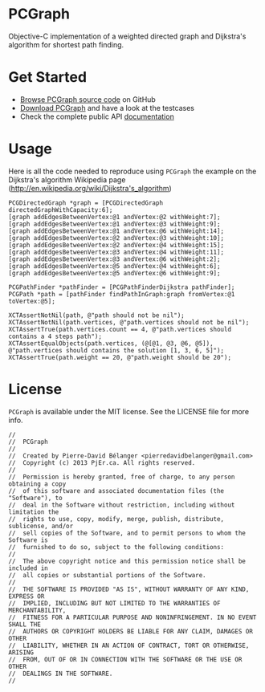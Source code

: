 PCGraph
=======

Objective-C implementation of a weighted directed graph and Dijkstra's algorithm for shortest path finding.

Get Started
===========

- [Browse PCGraph source code](https://github.com/pierredavidbelanger/PCGraph) on GitHub
- [Download PCGraph](https://github.com/pierredavidbelanger/PCGraph/archive/master.zip) and have a look at the testcases
- Check the complete public API [documentation](http://pcgraph.pjer.ca/)

Usage
=====

Here is all the code needed to reproduce using `PCGraph` the example on the Dijkstra's algorithm Wikipedia page (http://en.wikipedia.org/wiki/Dijkstra's_algorithm)
        
    PCGDirectedGraph *graph = [PCGDirectedGraph directedGraphWithCapacity:6];
    [graph addEdgesBetweenVertex:@1 andVertex:@2 withWeight:7];
    [graph addEdgesBetweenVertex:@1 andVertex:@3 withWeight:9];
    [graph addEdgesBetweenVertex:@1 andVertex:@6 withWeight:14];
    [graph addEdgesBetweenVertex:@2 andVertex:@3 withWeight:10];
    [graph addEdgesBetweenVertex:@2 andVertex:@4 withWeight:15];
    [graph addEdgesBetweenVertex:@3 andVertex:@4 withWeight:11];
    [graph addEdgesBetweenVertex:@3 andVertex:@6 withWeight:2];
    [graph addEdgesBetweenVertex:@5 andVertex:@4 withWeight:6];
    [graph addEdgesBetweenVertex:@5 andVertex:@6 withWeight:9];
    
    PCGPathFinder *pathFinder = [PCGPathFinderDijkstra pathFinder];
    PCGPath *path = [pathFinder findPathInGraph:graph fromVertex:@1 toVertex:@5];
    
    XCTAssertNotNil(path, @"path should not be nil");
    XCTAssertNotNil(path.vertices, @"path.vertices should not be nil");
    XCTAssertTrue(path.vertices.count == 4, @"path.vertices should contains a 4 steps path");
    XCTAssertEqualObjects(path.vertices, (@[@1, @3, @6, @5]), @"path.vertices should contains the solution [1, 3, 6, 5]");
    XCTAssertTrue(path.weight == 20, @"path.weight should be 20");

License
=======

`PCGraph` is available under the MIT license. See the LICENSE file for more info.

	//
	//  PCGraph
	//
	//  Created by Pierre-David Bélanger <pierredavidbelanger@gmail.com>
	//  Copyright (c) 2013 PjEr.ca. All rights reserved.
	//
	//  Permission is hereby granted, free of charge, to any person obtaining a copy
	//  of this software and associated documentation files (the "Software"), to
	//  deal in the Software without restriction, including without limitation the
	//  rights to use, copy, modify, merge, publish, distribute, sublicense, and/or
	//  sell copies of the Software, and to permit persons to whom the Software is
	//  furnished to do so, subject to the following conditions:
	//
	//  The above copyright notice and this permission notice shall be included in
	//  all copies or substantial portions of the Software.
	//
	//  THE SOFTWARE IS PROVIDED "AS IS", WITHOUT WARRANTY OF ANY KIND, EXPRESS OR
	//  IMPLIED, INCLUDING BUT NOT LIMITED TO THE WARRANTIES OF MERCHANTABILITY,
	//  FITNESS FOR A PARTICULAR PURPOSE AND NONINFRINGEMENT. IN NO EVENT SHALL THE
	//  AUTHORS OR COPYRIGHT HOLDERS BE LIABLE FOR ANY CLAIM, DAMAGES OR OTHER
	//  LIABILITY, WHETHER IN AN ACTION OF CONTRACT, TORT OR OTHERWISE, ARISING
	//  FROM, OUT OF OR IN CONNECTION WITH THE SOFTWARE OR THE USE OR OTHER
	//  DEALINGS IN THE SOFTWARE.
	//

